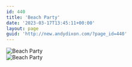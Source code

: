 ```yaml
---
id: 440
title: 'Beach Party'
date: '2023-03-17T13:45:11+00:00'
layout: page
guid: 'http://new.andydixon.com/?page_id=440'
---
```


![Beach Party](https://i0.wp.com/assets.g8x2.ldn.idrivee2-23.com/posters/Beach%20Party%2001.jpg?w=1200&ssl=1 "Beach Party")  
![Beach Party](https://i0.wp.com/assets.g8x2.ldn.idrivee2-23.com/posters/Beach%20Party%2002.jpg?w=1200&ssl=1 "Beach Party")